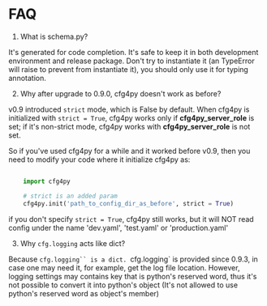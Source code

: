 # FAQ

1. What is schema.py?

  It's generated for code completion. It's safe to keep it in both development environment and release package. Don't try to instantiate it (an TypeError will raise to prevent from instantiate it), you should only use it for typing annotation.

2. Why after upgrade to 0.9.0, cfg4py doesn't work as before?

  v0.9 introduced `strict` mode, which is False by default. When cfg4py is initialized with ```strict = True```, cfg4py works only if __cfg4py_server_role__ is set; if it's non-strict mode, cfg4py works with __cfg4py_server_role__ is not set.

  So if you've used cfg4py for a while and it worked before v0.9, then you need to modify your code where it initialize cfg4py as:

```python

    import cfg4py

    # strict is an added param
    cfg4py.init('path_to_config_dir_as_before', strict = True)
```
  if you don't specify `strict = True`, cfg4py still works, but it will NOT read config under the name 'dev.yaml', 'test.yaml' or 'production.yaml'

3. Why `cfg.logging` acts like dict? 

  Because `cfg.logging`` is a dict. `cfg.logging` is provided since 0.9.3, in case one may need it, for example, get the log file location. However, logging settings may contains key that is python's reserved word, thus it's not possible to convert it into python's object (It's not allowed to use python's reserved word as object's member)
